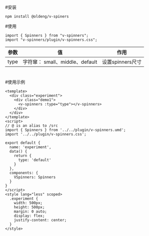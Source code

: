 #安装
```
npm install @oldeng/v-spiners
```

#使用
```
import { Spinners } from "v-spinners";
import "v-spinners/plugin/v-spinners.css";
```
|  参数   | 值  | 作用 |
|  ----  | ----  |----|
| type  | 字符窜： small、middle、default | 设置spinners尺寸 |


#
#使用示例
```
<template>
  <div class="experiment">
    <div class="demo1">
      <v-spinners :type="type"></v-spinners>
    </div>
  </div>
</template>
<script>
// @ is an alias to /src
import { Spinners } from '../../plugin/v-spinners.umd';
import '../../plugin/v-spinners.css';

export default {
  name: 'experiment',
  data() {
    return {
      type: 'default'
    }
  },
  components: {
    VSpinners: Spinners
  }
}
</script>
<style lang="less" scoped>
  .experiment {
    width: 500px;
    height: 500px;
    margin: 0 auto;
    display: flex;
    justify-content: center;
  }
</style>
```